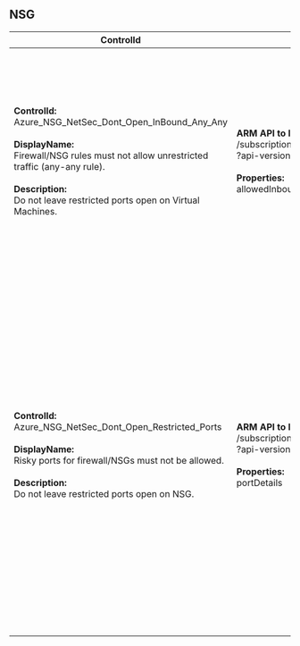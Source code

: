 ## NSG

| ControlId | Dependent Azure API(s) and Properties | Control spec |
|-----------|-------------------------------------|------------------|
| <b>ControlId:</b><br>Azure_NSG_NetSec_Dont_Open_InBound_Any_Any<br><br><b>DisplayName:</b><br>Firewall/NSG rules must not allow unrestricted traffic (any-any rule).<br><br><b>Description: </b><br> Do not leave restricted ports open on Virtual Machines. |<b>ARM API to lists all the NSG configurations under the specified subscription:</b> <br> /subscriptions/{subscriptionId}/providers/Microsoft.Network/networkSecurityGroups<br>?api-version=2019-04-01 <br><br><b>Properties:</b><br> allowedInboundDestnPorts| <b>Scope: </b> All NSGs in subscription<br><br> <b>Config: </b> RestrictedPorts: 445,3389,5985,22<br><br><b>Passed: </b><br>Any-to-any inbound rule not found.<br><br><b>Failed: </b><br>Any-to-any inbound rule is found. <br><br>*Note: It wont check for the rule priority. It considers all the active inbound rules configured.*|
| <b>ControlId:</b><br>Azure_NSG_NetSec_Dont_Open_Restricted_Ports<br><br><b>DisplayName:</b><br>Risky ports for firewall/NSGs must not be allowed.<br><br><b>Description: </b><br> Do not leave restricted ports open on NSG. |<b> ARM API to lists all the NSG configurations under the specified subscription:</b> <br> /subscriptions/{subscriptionId}/providers/Microsoft.Network/networkSecurityGroups<br>?api-version=2019-04-01 <br><br><b>Properties:</b><br> portDetails| <b>Scope: </b> All NSGs in subscription.<br><br> <b>Config: </b> RestrictedPorts: 445,3389,5985,22<br><br><b>Passed: </b><br>1. If no restricted port [445,3389,5985,22] found. <br> *or* <br> 2. If Any-Any inbound rule not found.<br><br><b>Failed: </b><br>a. Any-to-any inbound rule found. <br> *or* <br> b. Restricted port(s) is found to be in the inbound rule range. <br><br>*Note: It wont check for the rule priority. It considers all the active inbound rules configured. This does not consider default inbound rule.*|


